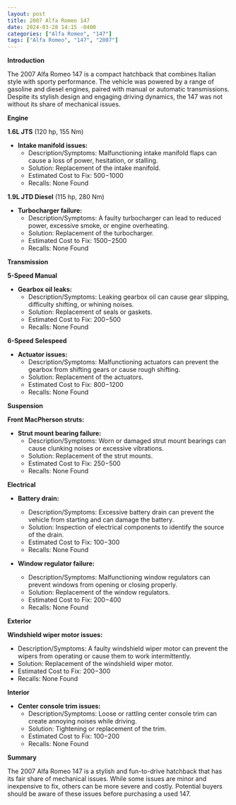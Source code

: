 ```yaml
---
layout: post
title: 2007 Alfa Romeo 147
date: 2024-03-28 14:15 -0400
categories: ["Alfa Romeo", "147"]
tags: ["Alfa Romeo", "147", "2007"]
---
```

**Introduction**

The 2007 Alfa Romeo 147 is a compact hatchback that combines Italian style with sporty performance. The vehicle was powered by a range of gasoline and diesel engines, paired with manual or automatic transmissions. Despite its stylish design and engaging driving dynamics, the 147 was not without its share of mechanical issues.

**Engine**

**1.6L JTS** (120 hp, 155 Nm)
* **Intake manifold issues:**
    * Description/Symptoms: Malfunctioning intake manifold flaps can cause a loss of power, hesitation, or stalling.
    * Solution: Replacement of the intake manifold.
    * Estimated Cost to Fix: $500-$1000
    * Recalls: None Found

**1.9L JTD Diesel** (115 hp, 280 Nm)
* **Turbocharger failure:**
    * Description/Symptoms: A faulty turbocharger can lead to reduced power, excessive smoke, or engine overheating.
    * Solution: Replacement of the turbocharger.
    * Estimated Cost to Fix: $1500-$2500
    * Recalls: None Found

**Transmission**

**5-Speed Manual**
* **Gearbox oil leaks:**
    * Description/Symptoms: Leaking gearbox oil can cause gear slipping, difficulty shifting, or whining noises.
    * Solution: Replacement of seals or gaskets.
    * Estimated Cost to Fix: $200-$500
    * Recalls: None Found

**6-Speed Selespeed**
* **Actuator issues:**
    * Description/Symptoms: Malfunctioning actuators can prevent the gearbox from shifting gears or cause rough shifting.
    * Solution: Replacement of the actuators.
    * Estimated Cost to Fix: $800-$1200
    * Recalls: None Found

**Suspension**

**Front MacPherson struts:**
* **Strut mount bearing failure:**
    * Description/Symptoms: Worn or damaged strut mount bearings can cause clunking noises or excessive vibrations.
    * Solution: Replacement of the strut mounts.
    * Estimated Cost to Fix: $250-$500
    * Recalls: None Found

**Electrical**

* **Battery drain:**
    * Description/Symptoms: Excessive battery drain can prevent the vehicle from starting and can damage the battery.
    * Solution: Inspection of electrical components to identify the source of the drain.
    * Estimated Cost to Fix: $100-$300
    * Recalls: None Found

* **Window regulator failure:**
    * Description/Symptoms: Malfunctioning window regulators can prevent windows from opening or closing properly.
    * Solution: Replacement of the window regulators.
    * Estimated Cost to Fix: $200-$400
    * Recalls: None Found

**Exterior**

**Windshield wiper motor issues:**
* Description/Symptoms: A faulty windshield wiper motor can prevent the wipers from operating or cause them to work intermittently.
* Solution: Replacement of the windshield wiper motor.
* Estimated Cost to Fix: $200-$300
* Recalls: None Found

**Interior**

* **Center console trim issues:**
    * Description/Symptoms: Loose or rattling center console trim can create annoying noises while driving.
    * Solution: Tightening or replacement of the trim.
    * Estimated Cost to Fix: $100-$200
    * Recalls: None Found

**Summary**

The 2007 Alfa Romeo 147 is a stylish and fun-to-drive hatchback that has its fair share of mechanical issues. While some issues are minor and inexpensive to fix, others can be more severe and costly. Potential buyers should be aware of these issues before purchasing a used 147.
